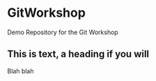 # GitWorkshop
Demo Repository for the Git Workshop

## This is text, a heading if you will

Blah blah
